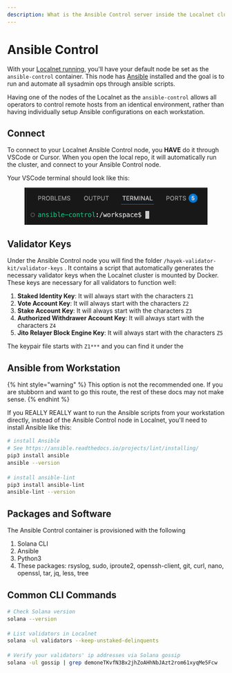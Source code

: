 ```yaml
---
description: What is the Ansible Control server inside the Localnet cluster
---
```


# Ansible Control

With your [Localnet running](solana-localnet.md#running-localnet), you'll have your default node be set as the `ansible-control` container. This node has [Ansible](https://docs.ansible.com/) installed and the goal is to run and automate all sysadmin ops through ansible scripts.&#x20;

Having one of the nodes of the Localnet as the `ansible-control` allows all operators to control remote hosts from an identical environment, rather than having individually setup Ansible configurations on each workstation.&#x20;

## Connect

To connect to your Localnet Ansible Control node, you **HAVE** do it through VSCode or Cursor. When you open the local repo, it will automatically run the cluster, and connect to your Ansible Control node.

Your VSCode terminal should look like this:

<figure><img src="../.gitbook/assets/image (1).png" alt=""><figcaption></figcaption></figure>

## Validator Keys

Under the Ansible Control node you will find the folder `/hayek-validator-kit/validator-keys` . It contains a script that automatically generates the necessary validator keys when the Localnet cluster is mounted by Docker. These keys are necessary for all validators to function well:

1. **Staked Identity Key**: It will always start with the characters `Z1`
2. **Vote Account Key**: It will always start with the characters `Z2`
3. **Stake Account Key**: It will always start with the characters `Z3`
4. **Authorized Withdrawer Account Key**: It will always start with the characters `Z4` &#x20;
5. **Jito Relayer Block Engine Key**: It will always start with the characters `Z5`&#x20;

&#x20;The keypair file starts with `Z1***` and you can find it under the

## Ansible from Workstation

{% hint style="warning" %}
This option is not the recommended one. If you are stubborn and want to go this route, the rest of these docs may not make sense.
{% endhint %}

If you REALLY REALLY want to run the Ansible scripts from your workstation directly, instead of the Ansible Control node in Localnet, you'll need to install Ansible like this:

```sh
# install Ansible
# See https://ansible.readthedocs.io/projects/lint/installing/
pip3 install ansible
ansible --version

# install ansible-lint
pip3 install ansible-lint
ansible-lint --version
```

## Packages and Software

The Ansible Control container is provisioned with the following&#x20;

1. Solana CLI
2. Ansible&#x20;
3. Python3
4. These packages: rsyslog, sudo, iproute2, openssh-client, git, curl, nano, openssl, tar, jq, less, tree

## Common CLI Commands

```sh
# Check Solana version
solana --version

# List validators in Localnet
solana -ul validators --keep-unstaked-delinquents

# Verify your validators' ip addresses via Solana gossip 
solana -ul gossip | grep demoneTKvfN3Bx2jhZoAHhNbJAzt2rom61xyqMe5Fcw
```


